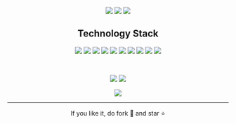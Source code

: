 <p align = "center">
  <img  src = "https://img.shields.io/github/followers/albertoivo?style=social">
  <img  src = "https://svgshare.com/i/ZjP.svg">
  <img  src = "https://komarev.com/ghpvc/?username=albertoivo">
 </p>


<h2 align="center">Technology Stack</h2>

<p align="center">
<img src="https://img.shields.io/badge/-Python-black?style=flat-square&logo=python"/>
<img src="https://img.shields.io/badge/-Jupyter-black?style=flat-square&logo=jupyter"/>
<img src="https://img.shields.io/badge/-Java-black?style=flat-square&logo=java"/>
<img src="https://img.shields.io/badge/-HTML5-black?style=flat-square&logo=html5"/>
<img src="https://img.shields.io/badge/-CSS3-black?style=flat-square&logo=css3"/>
<img src="https://img.shields.io/badge/-JavaScript-black?style=flat-square&logo=javascript"/>
<img src="https://img.shields.io/badge/-React-black?style=flat-square&logo=react"/>
<img src="https://img.shields.io/badge/-PostgreSQL-black?style=flat-square&logo=postgresql"/>
<img src="https://img.shields.io/badge/-Git-black?style=flat-square&logo=git"/>
<img src="https://img.shields.io/badge/-GitHub-black?style=flat-square&logo=github"/>
</p>
 
<br>

<p align = "center">
  <img  src = "https://github-readme-stats.vercel.app/api?username=albertoivo&show_icons=true&theme=nightowl&line_height=24">
  <img src = "https://github-readme-stats.vercel.app/api/top-langs/?username=albertoivo&hide=html,css,&theme=nightowl&layout=compact&langs_count=8">
</p>

<p align = "center">
 <img  src="https://github-readme-streak-stats.herokuapp.com/?user=albertoivo&show_icons=true&locale=en&layout=compact&theme=nightowl&line_height=0" />
</p> 

<hr>
  
<p align="center">If you like it, do fork 🍴 and star ⭐</p>
